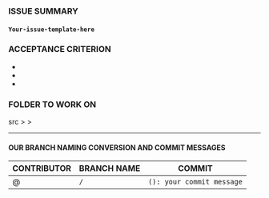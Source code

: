 ### ISSUE SUMMARY

#### `Your-issue-template-here`

### ACCEPTANCE CRITERION

-
-
-

### FOLDER TO WORK ON

src > >

<hr>

#### OUR BRANCH NAMING CONVERSION AND COMMIT MESSAGES

| CONTRIBUTOR | BRANCH NAME | COMMIT                    |
| ----------- | ----------- | ------------------------- |
| @           | `/`         | `(): your commit message` |
